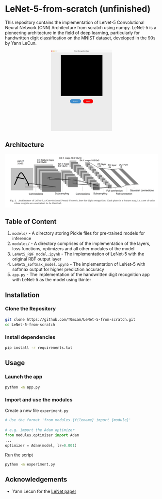 # LeNet-5-from-scratch (unfinished)

This repository contains the implementation of LeNet-5 Convolutional Neural Network (CNN) Architecture from scratch using numpy. LeNet-5 is a pioneering architecture in the field of deep learning, particularly for handwritten digit classification on the MNIST dataset, developed in the 90s by Yann LeCun.

<p align="center"> 
  <img src="img/app_demo.gif" width=40%>
</p>

## Architecture

<img src='img/architecture.png'>

## Table of Content
1. `models/` - A directory storing Pickle files for pre-trained models for inference
2. `modules/` - A directory comprises of the implementation of the layers, loss functions, optimizers and all other modules of the model
3. `LeNet5_RBF_model.ipynb` - The implementation of LeNet-5 with the original RBF output layer
4. `LeNet5_softmax_model.ipynb` - The implementation of LeNet-5 with softmax output for higher prediction accuracy
5. `app.py` - The implementation of the handwritten digit recognition app with LeNet-5 as the model using tkinter


## Installation
### Clone the Repository
```bash
git clone https://github.com/T0mLam/LeNet-5-from-scratch.git
cd LeNet-5-from-scratch
```
### Install dependencies
```bash
pip install -r requirements.txt
```


## Usage
### Launch the app
```bash
python -m app.py
```
### Import and use the modules
Create a new file `experiment.py`

```python
# Use the format 'from modules.{filename} import {module}'

# e.g. import the Adam optimizer
from modules.optimizer import Adam
...
optimizer = Adam(model, lr=0.001)

```

Run the script
```bash
python -m experiment.py
```

## Acknowledgements
- Yann Lecun for the [LeNet paper](https://ieeexplore.ieee.org/document/726791)
